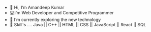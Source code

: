 - 👋 Hi, I’m Amandeep Kumar
- 💻I’m Web Developer and Competitive Programmer
- 🌱 I’m currently exploring the new technology
- 🧰 Skill's .... Java || C++ || HTML || CSS || JavaScript || React || SQL
<!---
Amandeepkumr/Amandeepkumr is a ✨ special ✨ repository because its `README.md` (this file) appears on your GitHub profile.
You can click the Preview link to take a look at your changes.
--->
